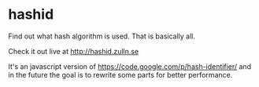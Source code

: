 hashid
======

Find out what hash algorithm is used.
That is basically all.

Check it out live at http://hashid.zulln.se

It's an javascript version of https://code.google.com/p/hash-identifier/ and in the future the goal is to rewrite some parts for better performance.
